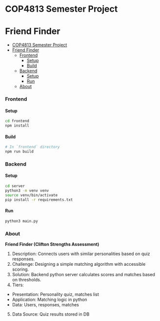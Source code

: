 # COP4813 Semester Project 
# Friend Finder

- [COP4813 Semester Project](#cop4813-semester-project)
- [Friend Finder](#friend-finder)
    - [Frontend](#frontend)
      - [Setup](#setup)
      - [Build](#build)
    - [Backend](#backend)
      - [Setup](#setup-1)
      - [Run](#run)
    - [About](#about)


### Frontend
#### Setup
```sh
cd frontend
npm install
```

#### Build
```sh
# In `frontend` directory
npm run build
```

### Backend
#### Setup
```sh
cd server
python3 -m venv venv
source venv/bin/activate
pip install -r requirements.txt
```

#### Run
```sh
python3 main.py
```

### About
**Friend Finder (Clifton Strengths Assessment)**
1. Description: Connects users with similar personalities based on quiz responses.
2. Challenge: Designing a simple matching algorithm with accessible scoring.
3. Solution: Backend python server calculates scores and matches based on thresholds.
4. Tiers:
- Presentation: Personality quiz, matches list
- Application: Matching logic in python
- Data: Users, responses, matches
5. Data Source: Quiz results stored in DB